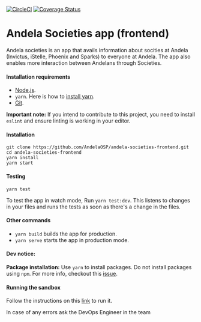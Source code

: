 [![CircleCI](https://circleci.com/gh/AndelaOSP/andela-societies-frontend/tree/develop.svg?style=svg)](https://circleci.com/gh/AndelaOSP/andela-societies-frontend/tree/develop)
[![Coverage Status](https://coveralls.io/repos/github/AndelaOSP/andela-societies-frontend/badge.svg)](https://coveralls.io/github/AndelaOSP/andela-societies-frontend)
# Andela Societies app (frontend)
Andela societies is an app that avails information about socities at Andela (Invictus, iStelle, Phoenix and Sparks) to everyone at Andela. The app also enables more interaction between Andelans through Societies.

#### Installation requirements
- [Node.js](https://nodejs.org/).
- `yarn`. Here is how to [install yarn](https://www.npmjs.com/package/yarn/tutorial).
- [Git](https://git-scm.com/book/en/v2/Getting-Started-Installing-Git).

**Important note:**
If you intend to contribute to this project, you need to install `eslint` and ensure linting is working in your editor. 

#### Installation
```
git clone https://github.com/AndelaOSP/andela-societies-frontend.git
cd andela-societies-frontend
yarn install
yarn start
```
#### Testing 
```
yarn test
```
To test the app in watch mode, Run `yarn test:dev`. This listens to changes in your files and runs the tests as soon as there's a change in the files.

#### Other commands
- `yarn build` builds the app for production.
- `yarn serve` starts the app in production mode.

#### Dev notice:
**Package installation:**
Use `yarn` to install packages. Do not install packages using `npm`. For more info, checkout this [issue](https://github.com/AndelaOSP/andela-societies-frontend/issues/61).

#### Running the sandbox
Follow the instructions on this [link](docker/dev/sandbox.md) to run it.

In case of any errors ask the DevOps Engineer in the team

